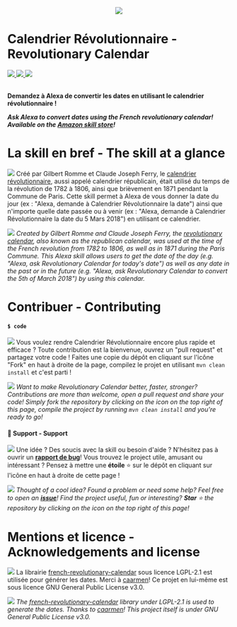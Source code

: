 <p align="center">
<img src ="https://github.com/PyvesB/alexa-revolutionary-calendar/blob/master/images/banner.png?raw=true"/>
<br/>
</p>

# Calendrier Révolutionnaire - Revolutionary Calendar
<a href="https://github.com/PyvesB/alexa-revolutionary-calendar/blob/master/LICENSE">
<img src ="https://img.shields.io/github/license/PyvesB/alexa-revolutionary-calendar.svg" />
</a>
<a href="https://github.com/PyvesB/alexa-revolutionary-calendar/releases">
<img src ="https://img.shields.io/github/release/PyvesB/alexa-revolutionary-calendar.svg" />
</a>
<a href="https://github.com/PyvesB/alexa-revolutionary-calendar/issues">
<img src ="https://img.shields.io/github/issues/PyvesB/alexa-revolutionary-calendar.svg" />
</a>
<br/>
<br/>

**Demandez à Alexa de convertir les dates en utilisant le calendrier révolutionnaire !**

**_Ask Alexa to convert dates using the French revolutionary calendar! Available on the [Amazon skill store](https://www.amazon.com/dp/B07CG3V7BC)!_**


# La skill en bref - The skill at a glance

![](http://images.jupload.fr/1523824930.png) Créé par Gilbert Romme et Claude Joseph Ferry, le [calendrier révolutionnaire](https://fr.wikipedia.org/wiki/Calendrier_républicain), aussi appelé calendrier républicain, était utilisé du temps de la révolution de 1782 à 1806, ainsi que brièvement en 1871 pendant la Commune de Paris. Cette skill permet à Alexa de vous donner la date du jour (ex : "Alexa, demande à Calendrier Révolutionnaire la date") ainsi que n'importe quelle date passée ou à venir (ex : "Alexa, demande à Calendrier Révolutionnaire la date du 5 Mars 2018") en utilisant ce calendrier. 

![](http://images.jupload.fr/1523824980.png) _Created by Gilbert Romme and Claude Joseph Ferry, the [revolutionary calendar](https://en.wikipedia.org/wiki/French_Republican_Calendar), also known as the republican calendar, was used at the time of the French revolution from 1782 to 1806, as well as in 1871 during the Paris Commune. This Alexa skill allows users to get the date of the day (e.g. "Alexa, ask Revolutionary Calendar for today's date") as well as any date in the past or in the future (e.g. "Alexa, ask Revolutionary Calendar to convert the 5th of March 2018") by using this calendar._

# Contribuer - Contributing

#### `$ code`

![](http://images.jupload.fr/1523824930.png) Vous voulez rendre Calendrier Révolutionnaire encore plus rapide et efficace ? Toute contribution est la bienvenue, ouvrez un "pull request" et partagez votre code ! Faites une copie du dépôt en cliquant sur l'icône "Fork" en haut à droite de la page, compilez le projet en utilisant `mvn clean install` et c'est parti !

![](http://images.jupload.fr/1523824980.png) _Want to make Revolutionary Calendar better, faster, stronger? Contributions are more than welcome, open a pull request and share your code! Simply fork the repository by clicking on the icon on the top right of this page, compile the project by running `mvn clean install` and you're ready to go!_

#### :speech_balloon: Support - Support

![](http://images.jupload.fr/1523824930.png) Une idée ? Des soucis avec la skill ou besoin d'aide ? N'hésitez pas à ouvrir un [**rapport de bug**](https://github.com/PyvesB/alexa-revolutionary-calendar/issues)! Vous trouvez le project utile, amusant ou intéressant ? Pensez à mettre une **étoile** :star: sur le dépôt en cliquant sur l'icône en haut à droite de cette page !

![](http://images.jupload.fr/1523824980.png) _Thought of a cool idea? Found a problem or need some help? Feel free to open an [**issue**](https://github.com/PyvesB/alexa-revolutionary-calendar/issues)! Find the project useful, fun or interesting? **Star** :star: the repository by clicking on the icon on the top right of this page!_

# Mentions et licence - Acknowledgements and license

![](http://images.jupload.fr/1523824930.png)
La librairie [french-revolutionary-calendar](https://github.com/caarmen/french-revolutionary-calendar) sous licence LGPL-2.1 est utilisée pour générer les dates. Merci à [caarmen](https://github.com/caarmen)! Ce projet en lui-même est sous licence GNU General Public License v3.0.

![](http://images.jupload.fr/1523824980.png) _The [french-revolutionary-calendar](https://github.com/caarmen/french-revolutionary-calendar) library under LGPL-2.1 is used to generate the dates. Thanks to [caarmen](https://github.com/caarmen)! This project itself is under GNU General Public License v3.0._
